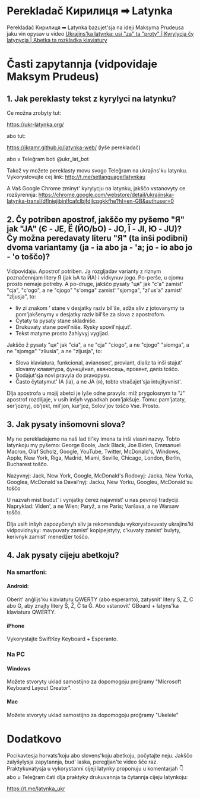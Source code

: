 # Perekladač Кирилиця ➡ Latynka

Perekladač Кирилиця ➡ Latynka bazujet'sja na ideji Maksyma Prudeusa jaku vin opysav u video [Ukrajins'ka latynka: usi "za" ta "proty" | Kyrylycja čy latynycja | Abetka ta rozkladka klaviatury][video]

[video]: https://youtu.be/nHeE2x2UNw4 "Video na kanali Maksyma Prudeusa"

# Časti zapytannja (vidpovidaje Maksym Prudeus)

## 1. Jak pereklasty tekst z kyrylyci na latynku?

Ce možna zrobyty tut: 

https://ukr-latynka.org/

abo tut:

https://jkramr.github.io/latynka-web/ (lyše perekladač)

abo v Teleĝram boti @ukr_lat_bot

Takož vy možete pereklasty movu svogo Teleĝram na ukrajins'ku latynku. 
Vykorystovujte cej link:
http://t.me/setlanguage/latynkau

A Vaš Google Chrome zminyt' kyrylycju na latynku, jakščo vstanovyty ce rozšyrennja:
https://chrome.google.com/webstore/detail/ukrajinska-latynka-transl/dflniejibinlfcafclbjfdjlcpgkkfhe?hl=en-GB&authuser=0

## 2. Čy potriben apostrof, jakščo my pyšemo "Я" jak "JA" (Є - JE, Ё (ЙО/ЬО) - JO, Ї - JI, Ю - JU)? Čy možna peredavaty literu "Я" (ta inši podibni) dvoma variantamy (ja - ia abo ja - 'a; jo - io abo jo - 'o toščo)?

Vidpovidaju. 
Apostrof potriben. 
Ja rozgljadav varianty z riznym poznačennjam litery Я (jak ЬА ta ЙА) i vidkynuv jogo. Po-perše, u cjomu prosto nemaje potreby. A po-druge, jakščo pysaty "ця" jak "c'a" zamist' "cja",
"c'ogo", a ne "cjogo"
"s'omga" zamist' "sjomga",
"zl'us'a" zamist' "zljusja",
to:
- liv zi znakom ' stane v desjatky raziv bil'še, adže sliv z jotovanymy ta pom'jakšenymy v desjatky raziv bil'še za slova z apostrofom.
- Čytaty ta pysaty stane skladniše.
- Drukuvaty stane povil'niše. Rysky spovil'njujut'.
- Tekst matyme prosto žahlyvyj vygljad.

Jakščo ž pysaty "ця" jak
"cia", a ne "cja"
"ciogo", a ne "cjogo"
"siomga", a ne "sjomga"
"zliusia", a ne "zljusja",
to:

- Slova klaviatura, funkcional, avianosec', proviant, dializ ta inši stajut' slovamy клавятура, функцёнал, авяносець, провянт, дяліз toščo.
- Dodajut'sja novi pravyla do pravopysu.
- Často čytatymut' IA (іа), a ne JA (я), tobto vtračajet'sja intujityvnist'.

Dlja apostrofa u mojij abetci je lyše odne pravylo:
miž prygolosnym ta "J" apostrof rozdiljaje, v usih inšyh vypadkah pom'jakšuje.
Tomu: pam'jataty, ser'joznyj, ob'jekt, mil'jon, kur'joz, Solov'jov toščo
Vse. Prosto.

## 3. Jak pysaty inšomovni slova?

My ne perekladajemo na naš lad til'ky imena ta inši vlasni nazvy.
Tobto latynkoju my pyšemo: George Boole, Jack Black, Joe Biden, Emmanuel Macron, Olaf Scholz, Google, YouTube, Twitter, McDonald's, Windows, Apple, New York, Riga, Madrid, Miami, Seville, Chicago, London, Berlin, Bucharest toščo.

Nazyvnyj: Jack, New York, Google, McDonald's
Rodovyj: Jacka, New Yorka, Googlea, McDonald'sa
Daval'nyj: Jacku, New Yorku, Googleu, McDonald'su
toščo

U nazvah mist budut' i vynjatky čerez najavnist' u nas pevnoji tradyciji. 
Napryklad: Viden', a ne Wien; Paryž, a ne Paris; Varšava, a ne Warsaw toščo.

Dlja usih inšyh zapozyčenyh sliv ja rekomenduju vykorystovuvaty ukrajins'ki vidpovidnyky:
mavpuvaty zamist' kopipejstyty, c'kuvaty zamist' bulyty, kerivnyk zamist' menedžer toščo.

## 4. Jak pysaty cijeju abetkoju?

### Na smartfoni:

#### Android: 

Oberit' anĝlijs'ku klaviaturu QWERTY (abo esperanto), zatysnit' litery S, Z, C abo G, aby znajty litery Š, Ž, Č ta Ĝ.
Abo vstanovit' GBoard + latyns'ka klaviatura QWERTY.

#### iPhone

Vykorystajte SwiftKey Keyboard + Esperanto.

### Na PC

#### Windows

Možete stvoryty uklad samostijno za dopomogoju proĝramy "Microsoft Keyboard Layout Creator".

#### Mac

Možete stvoryty uklad samostijno za dopomogoju proĝramy "Ukelele"

# Dodatkovo

Pocikavtesja horvats'koju abo slovens'koju abetkoju, počytajte neju. 
Jakščo zalyšylysja zapytannja, bud' laska, peregljan'te video šče raz.
Praktykuvatysja u vykorystanni cijeji latynky proponuju u komentarjah 👇
abo u Teleĝram čati dlja praktyky drukuvannja ta čytannja cijeju latynkoju:

https://t.me/latynka_ukr

